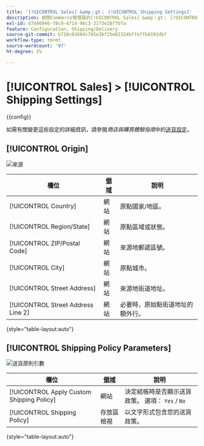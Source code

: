 ```yaml
---
title: '[!UICONTROL Sales] &amp；gt； [!UICONTROL Shipping Settings]'
description: 檢閱Commerce管理員的[!UICONTROL Sales] &amp；gt； [!UICONTROL Shipping Settings]頁面上的組態設定。
exl-id: d7d46946-f8c9-4714-96c3-2173e28f7bfa
feature: Configuration, Shipping/Delivery
source-git-commit: b710c0368dc765e3bf25e82324bffe7fb8192dbf
workflow-type: tm+mt
source-wordcount: '97'
ht-degree: 2%

---
```


# [!UICONTROL Sales] > [!UICONTROL Shipping Settings]

{{config}}

如需有關變更這些設定的詳細資訊，請參閱&#x200B;_商店與購買體驗指南_&#x200B;中的[送貨設定](../../stores-purchase/shipping-settings.md)。

## [!UICONTROL Origin]

![來源](./assets/shipping-settings-origin.png)<!-- zoom -->

| 欄位 | [領域](../../getting-started/websites-stores-views.md#scope-settings) | 說明 |
|--- |--- |--- |
| [!UICONTROL Country] | 網站 | 原點國家/地區。 |
| [!UICONTROL Region/State] | 網站 | 原點區域或狀態。 |
| [!UICONTROL ZIP/Postal Code] | 網站 | 來源地郵遞區號。 |
| [!UICONTROL City] | 網站 | 原點城市。 |
| [!UICONTROL Street Address] | 網站 | 來源地街道地址。 |
| [!UICONTROL Street Address Line 2] | 網站 | 必要時，原始點街道地址的額外行。 |

{style="table-layout:auto"}

## [!UICONTROL Shipping Policy Parameters]

![送貨原則引數](./assets/shipping-settings-shipping-policy-parameters.png)<!-- zoom -->

| 欄位 | [領域](../../getting-started/websites-stores-views.md#scope-settings) | 說明 |
|--- |--- |--- |
| [!UICONTROL Apply Custom Shipping Policy] | 網站 | 決定結帳時是否顯示送貨政策。 選項： `Yes` / `No` |
| [!UICONTROL Shipping Policy] | 存放區檢視 | 以文字形式包含您的送貨政策。 |

{style="table-layout:auto"}
